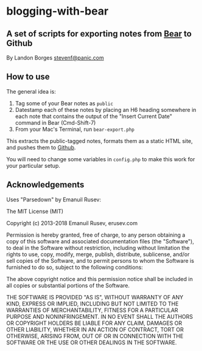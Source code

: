 # blogging-with-bear

## A set of scripts for exporting notes from [Bear](http://www.bear-writer.com) to Github

By Landon Borges <stevenf@panic.com>

## How to use

The general idea is:

1. Tag some of your Bear notes as `public`
2. Datestamp each of these notes by placing an H6 heading somewhere in each note that contains the output of the "Insert Current Date" command in Bear (Cmd-Shift-7)
3. From your Mac's Terminal, run `bear-export.php`

This extracts the public-tagged notes, formats them as a static HTML site, and pushes them to [Github](https://github.com/).  

You will need to change some variables in `config.php` to make this work for your particular setup.

## Acknowledgements

Uses "Parsedown" by Emanuil Rusev:

The MIT License (MIT)

Copyright (c) 2013-2018 Emanuil Rusev, erusev.com

Permission is hereby granted, free of charge, to any person obtaining a copy of
this software and associated documentation files (the "Software"), to deal in
the Software without restriction, including without limitation the rights to
use, copy, modify, merge, publish, distribute, sublicense, and/or sell copies of
the Software, and to permit persons to whom the Software is furnished to do so,
subject to the following conditions:

The above copyright notice and this permission notice shall be included in all
copies or substantial portions of the Software.

THE SOFTWARE IS PROVIDED "AS IS", WITHOUT WARRANTY OF ANY KIND, EXPRESS OR
IMPLIED, INCLUDING BUT NOT LIMITED TO THE WARRANTIES OF MERCHANTABILITY, FITNESS
FOR A PARTICULAR PURPOSE AND NONINFRINGEMENT. IN NO EVENT SHALL THE AUTHORS OR
COPYRIGHT HOLDERS BE LIABLE FOR ANY CLAIM, DAMAGES OR OTHER LIABILITY, WHETHER
IN AN ACTION OF CONTRACT, TORT OR OTHERWISE, ARISING FROM, OUT OF OR IN
CONNECTION WITH THE SOFTWARE OR THE USE OR OTHER DEALINGS IN THE SOFTWARE.

